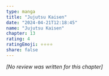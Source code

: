 ```yaml
---
type: manga
title: "Jujutsu Kaisen"
date: "2024-04-21T12:18:45"
name: "Jujutsu Kaisen"
chapter: 13
rating: 4
ratingEmoji: ⭐️⭐️⭐️⭐️
share: false
---
```


_[No review was written for this chapter]_
